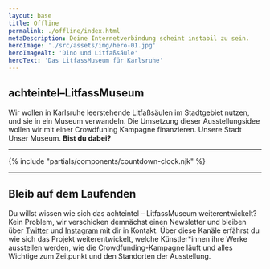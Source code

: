 ```yaml
---
layout: base
title: Offline
permalink: ./offline/index.html
metaDescription: Deine Internetverbindung scheint instabil zu sein.
heroImage: './src/assets/img/hero-01.jpg'
heroImageAlt: 'Dino und Litfaßsäule'
heroText: 'Das LitfassMuseum für Karlsruhe'
---
```


## achteintel–LitfassMuseum

Wir wollen in Karlsruhe leerstehende Litfaßsäulen im Stadtgebiet nutzen, und sie in ein Museum verwandeln. Die Umsetzung dieser Ausstellungsidee wollen wir mit einer Crowdfuning Kampagne finanzieren. Unsere Stadt Unser Museum. **Bist du dabei?**

- - -

{% include "partials/components/countdown-clock.njk" %}

- - -

## Bleib auf dem Laufenden

Du willst wissen wie sich das achteintel – LitfassMuseum weiterentwickelt? Kein Problem, wir verschicken demnächst einen Newsletter und bleiben über [Twitter](https://twitter.com/achteintel) und [Instagram](https://instagram.com/achteintel) mit dir in Kontakt. Über diese Kanäle erfährst du wie sich das Projekt weiterentwickelt, welche Künstler\*innen ihre Werke ausstellen werden, wie die Crowdfunding-Kampagne läuft und alles Wichtige zum Zeitpunkt und den Standorten der Ausstellung.